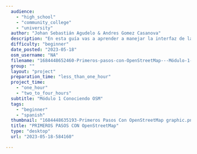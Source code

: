 ```yaml
---
  audience: 
    - "high_school"
    - "community_college"
    - "university"
  author: "Johan Sebastián Agudelo & Andres Gomez Casanova"
  description: "En esta guía vas a aprender a manejar la interfaz de la página web deOpenStreetMap, donde podrás consultar los objetos ya mapeados."
  difficulty: "beginner"
  date_posted: "2023-05-18"
  osm_username: "NA"
  filename: "1684448652460-Primeros-pasos-con-OpenStreetMap---Módulo-1---Conociendo-OSM.pdf"
  group: ""
  layout: "project"
  preparation_time: "less_than_one_hour"
  project_time: 
    - "one_hour"
    - "two_to_four_hours"
  subtitle: "Módulo 1 Conociendo OSM"
  tags: 
    - "beginner"
    - "spanish"
  thumbnail: "1684448635193-Primeros Pasos Con OpenStreetMap graphic.png"
  title: "PRIMEROS PASOS CON OpenStreetMap"
  type: "desktop"
  url: "2023-05-18-584160"

---
```

